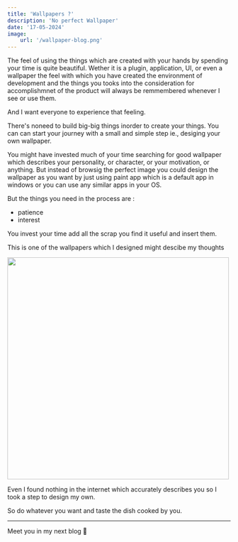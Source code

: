 ```yaml
---
title: 'Wallpapers ?'
description: 'No perfect Wallpaper'
date: '17-05-2024'
image: 
    url: '/wallpaper-blog.png'
---
```


The feel of using the things which are created with your hands by spending your time is quite beautiful. Wether it is a plugin, application, UI, or even a wallpaper the feel with which you have created the environment of development and the things you tooks into the consideration for accomplishmnet of the product will always be remmembered whenever I see or use them.

And I want everyone to experience that feeling.

There's noneed to build big-big things inorder to create your things. You can can start your journey with a small and simple step ie., desiging your own wallpaper.

You might have invested much of your time searching for good wallpaper which describes your personality, or character, or your motivation, or anything. But instead of browsig the perfect image you could design the wallpaper as you want by just using paint app which is a default app in windows or you can use any similar apps in your OS.

But the things you need in the process are :
- patience
- interest

You invest your time add all the scrap you find it useful and insert them.

This is one of the wallpapers which I designed might descibe my thoughts

<img width="500" src="/wallpaper-blog.png">

Even I found nothing in the internet which accurately describes you so I took a step to design my own.


So do whatever you want and taste the dish cooked by you.

---
Meet you in my next blog 👋